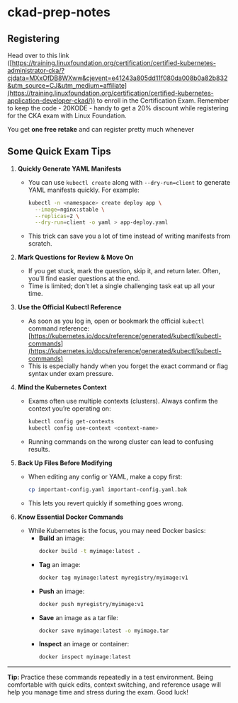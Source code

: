 # ckad-prep-notes

## Registering

Head over to this link ([https://training.linuxfoundation.org/certification/certified-kubernetes-administrator-cka/?cjdata=MXxOfDB8WXww&cjevent=e41243a805dd11f080da008b0a82b832&utm_source=CJ&utm_medium=affiliate](https://training.linuxfoundation.org/certification/certified-kubernetes-application-developer-ckad/)) to enroll in the Certification Exam. Remember to keep the code - 20KODE - handy to get a 20% discount while registering for the CKA exam with Linux Foundation.

You get **one free retake** and can register pretty much whenever

## Some Quick Exam Tips

1. **Quickly Generate YAML Manifests**

   - You can use `kubectl create` along with `--dry-run=client` to generate YAML manifests quickly. For example:
     ```bash
     kubectl -n <namespace> create deploy app \
       --image=nginx:stable \
       --replicas=2 \
       --dry-run=client -o yaml > app-deploy.yaml
     ```
   - This trick can save you a lot of time instead of writing manifests from scratch.

2. **Mark Questions for Review & Move On**

   - If you get stuck, mark the question, skip it, and return later. Often, you’ll find easier questions at the end.
   - Time is limited; don’t let a single challenging task eat up all your time.

3. **Use the Official Kubectl Reference**

   - As soon as you log in, open or bookmark the official `kubectl` command reference:
     [https://kubernetes.io/docs/reference/generated/kubectl/kubectl-commands](https://kubernetes.io/docs/reference/generated/kubectl/kubectl-commands)
   - This is especially handy when you forget the exact command or flag syntax under exam pressure.

4. **Mind the Kubernetes Context**

   - Exams often use multiple contexts (clusters). Always confirm the context you’re operating on:
     ```bash
     kubectl config get-contexts
     kubectl config use-context <context-name>
     ```
   - Running commands on the wrong cluster can lead to confusing results.

5. **Back Up Files Before Modifying**

   - When editing any config or YAML, make a copy first:
     ```bash
     cp important-config.yaml important-config.yaml.bak
     ```
   - This lets you revert quickly if something goes wrong.

6. **Know Essential Docker Commands**

   - While Kubernetes is the focus, you may need Docker basics:
     - **Build** an image:  
       ```bash
       docker build -t myimage:latest .
       ```
     - **Tag** an image:  
       ```bash
       docker tag myimage:latest myregistry/myimage:v1
       ```
     - **Push** an image:  
       ```bash
       docker push myregistry/myimage:v1
       ```
     - **Save** an image as a tar file:  
       ```bash
       docker save myimage:latest -o myimage.tar
       ```
     - **Inspect** an image or container:  
       ```bash
       docker inspect myimage:latest
       ```

---

**Tip:** Practice these commands repeatedly in a test environment. Being comfortable with quick edits, context switching, and reference usage will help you manage time and stress during the exam. Good luck!
